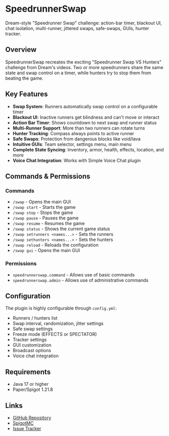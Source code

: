 # SpeedrunnerSwap

Dream-style "Speedrunner Swap" challenge: action-bar timer, blackout UI, chat isolation, multi-runner, jittered swaps, safe-swaps, GUIs, hunter tracker.

## Overview

SpeedrunnerSwap recreates the exciting "Speedrunner Swap VS Hunters" challenge from Dream's videos. Two or more speedrunners share the same state and swap control on a timer, while hunters try to stop them from beating the game.

## Key Features

- **Swap System**: Runners automatically swap control on a configurable timer
- **Blackout UI**: Inactive runners get blindness and can't move or interact
- **Action Bar Timer**: Shows countdown to next swap and runner status
- **Multi-Runner Support**: More than two runners can rotate turns
- **Hunter Tracking**: Compass always points to active runner
- **Safe Swaps**: Protection from dangerous blocks like void/lava
- **Intuitive GUIs**: Team selector, settings menu, main menu
- **Complete State Syncing**: Inventory, armor, health, effects, location, and more
- **Voice Chat Integration**: Works with Simple Voice Chat plugin

## Commands & Permissions

### Commands
- `/swap` - Opens the main GUI
- `/swap start` - Starts the game
- `/swap stop` - Stops the game
- `/swap pause` - Pauses the game
- `/swap resume` - Resumes the game
- `/swap status` - Shows the current game status
- `/swap setrunners <names...>` - Sets the runners
- `/swap sethunters <names...>` - Sets the hunters
- `/swap reload` - Reloads the configuration
- `/swap gui` - Opens the main GUI

### Permissions
- `speedrunnerswap.command` - Allows use of basic commands
- `speedrunnerswap.admin` - Allows use of administrative commands

## Configuration

The plugin is highly configurable through `config.yml`:

- Runners / hunters list
- Swap interval, randomization, jitter settings
- Safe swap settings
- Freeze mode (EFFECTS or SPECTATOR)
- Tracker settings
- GUI customization
- Broadcast options
- Voice chat integration

## Requirements

- Java 17 or higher
- Paper/Spigot 1.21.8

## Links

- [GitHub Repository](https://github.com/yourusername/speedrunnerswap)
- [SpigotMC](https://www.spigotmc.org/resources/speedrunnerswap.12345/)
- [Issue Tracker](https://github.com/yourusername/speedrunnerswap/issues)